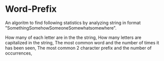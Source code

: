 # Word-Prefix
An algoritm to find following statistics by analyzing string in format "SomethingSomehowSomeoneSomewhatsomewhere".

How many of each letter are in the the string,
How many letters are capitalized in the string,
The most common word and the number of times it has been seen,
The most common 2 character prefix and the number of occurrences,
